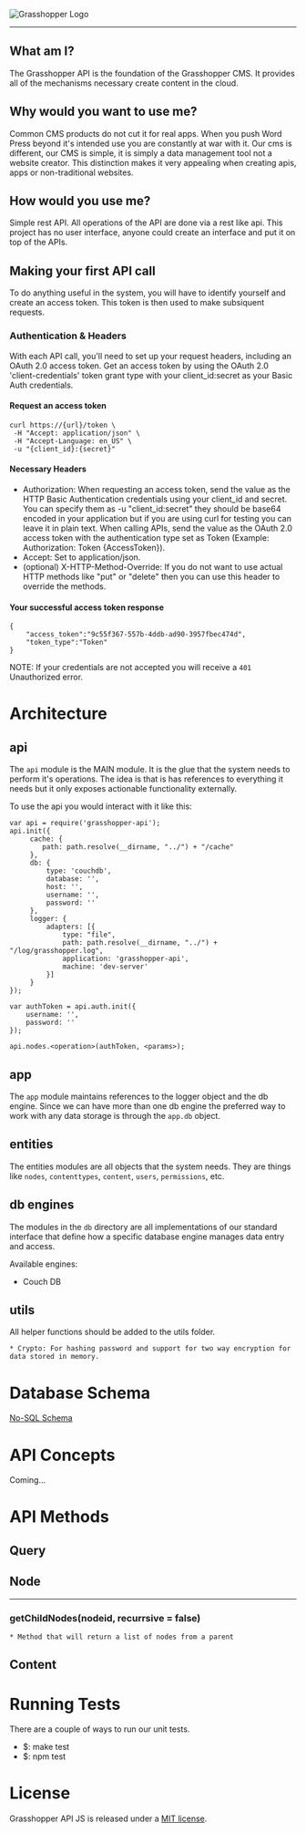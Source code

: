 ![Grasshopper Logo](https://s3.amazonaws.com/SolidInteractive/images/grasshopper/grasshopper-api-js.jpg)

---------------------------------------------------------------

## What am I?

The Grasshopper API is the foundation of the Grasshopper CMS. It provides all of the mechanisms necessary create content in the cloud. 



## Why would you want to use me?

Common CMS products do not cut it for real apps. When you push Word Press beyond it's intended use you are constantly at war with it.  Our cms is different, our CMS is simple, it is simply a data management tool not a website creator. This distinction makes it very appealing when creating apis, apps or non-traditional websites.



## How would you use me? 

Simple rest API. All operations of the API are done via a rest like api. This project has no user interface, anyone could create an interface and put it on top of the APIs.



## Making your first API call

To do anything useful in the system, you will have to identify yourself and create an access token. This token is then used to make subsiquent requests. 



### Authentication & Headers

With each API call, you'll need to set up your request headers, including an OAuth 2.0 access token. Get an access token by using the OAuth 2.0 'client-credentials' token grant type with your client_id:secret as your Basic Auth credentials.


#### Request an access token

    curl https://{url}/token \
     -H "Accept: application/json" \
     -H "Accept-Language: en_US" \
     -u "{client_id}:{secret}"


#### Necessary Headers

* Authorization: When requesting an access token, send the value as the HTTP Basic Authentication credentials using your client_id and secret. You can specify them as -u "client_id:secret" they should be base64 encoded in your application but if you are using curl for testing you can leave it in plain text. When calling APIs, send the value as the OAuth 2.0 access token with the authentication type set as Token (Example: Authorization: Token {AccessToken}).
* Accept: Set to application/json.
* (optional) X-HTTP-Method-Override: If you do not want to use actual HTTP methods like "put" or "delete" then you can use this header to override the methods.


#### Your successful access token response

    {
        "access_token":"9c55f367-557b-4ddb-ad90-3957fbec474d",
        "token_type":"Token"
    }

NOTE: If your credentials are not accepted you will receive a ```401``` Unauthorized error.


# Architecture

## api

The ```api``` module is the MAIN module. It is the glue that the system needs to perform it's operations. The idea is that is has references to everything it needs but it only exposes actionable functionality externally.

To use the api you would interact with it like this:

```
var api = require('grasshopper-api');
api.init({
     cache: {
        path: path.resolve(__dirname, "../") + "/cache"
     },
     db: {
         type: 'couchdb',
         database: '',
         host: '',
         username: '',
         password: ''
     },
     logger: {
         adapters: [{
             type: "file",
             path: path.resolve(__dirname, "../") + "/log/grasshopper.log",
             application: 'grasshopper-api',
             machine: 'dev-server'
         }]
     }
});

var authToken = api.auth.init({
    username: '',
    password: ''
});

api.nodes.<operation>(authToken, <params>);
```

## app

The ```app``` module maintains references to the logger object and the db engine. Since we can have more than one db engine the preferred way to work with any data storage is through the ```app.db``` object.


## entities

The entities modules are all objects that the system needs. They are things like ```nodes```, ```contenttypes```, ```content```, ```users```, ```permissions```, etc.


## db engines

The modules in the ```db``` directory are all implementations of our standard interface that define how a specific database engine manages data entry and access.

Available engines:

   * Couch DB


## utils

All helper functions should be added to the utils folder.

    * Crypto: For hashing password and support for two way encryption for data stored in memory.


# Database Schema

[No-SQL Schema](../blob/master/docs/db.md)

# API Concepts

Coming...


# API Methods

## Query

## Node

--------------------------------------------------------------------------------------------------------------

### getChildNodes(nodeid, recurrsive = false)

    * Method that will return a list of nodes from a parent

## Content


# Running Tests

There are a couple of ways to run our unit tests.

* $: make test
* $: npm test




# License
Grasshopper API JS is released under a [MIT license](../blob/master/LICENSE).